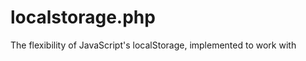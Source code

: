localstorage.php
================

The flexibility of JavaScript's localStorage, implemented to work with 
